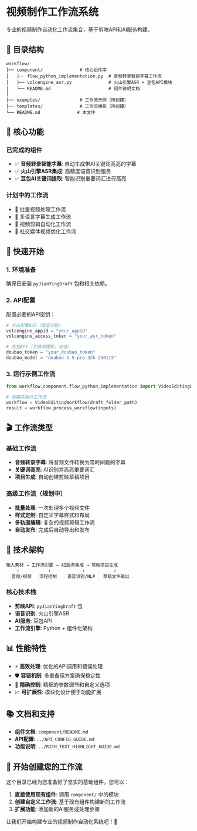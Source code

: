 # 视频制作工作流系统

专业的视频制作自动化工作流集合，基于剪映API和AI服务构建。

## 📁 目录结构

```
workflow/
├── component/              # 核心组件库
│   ├── flow_python_implementation.py  # 音频转录智能字幕工作流
│   ├── volcengine_asr.py              # 火山引擎ASR + 豆包API模块
│   └── README.md                      # 组件说明文档
│
├── examples/               # 工作流示例（待创建）
├── templates/              # 工作流模板（待创建）
└── README.md              # 本文件
```

## 🎯 核心功能

### 已完成的组件
- ✅ **音频转录智能字幕**: 自动生成带AI关键词高亮的字幕
- ✅ **火山引擎ASR集成**: 高精度语音识别服务
- ✅ **豆包AI关键词提取**: 智能识别重要词汇进行高亮

### 计划中的工作流
- 🔄 批量视频处理工作流
- 🔄 多语言字幕生成工作流
- 🔄 视频剪辑自动化工作流
- 🔄 社交媒体视频优化工作流

## 🚀 快速开始

### 1. 环境准备
确保已安装 `pyJianYingDraft` 包和相关依赖。

### 2. API配置
配置必要的API密钥：
```python
# 火山引擎ASR（语音识别）
volcengine_appid = "your_appid"
volcengine_access_token = "your_asr_token"

# 豆包API（关键词提取，可选）
doubao_token = "your_doubao_token"
doubao_model = "doubao-1-5-pro-32k-250115"
```

### 3. 运行示例工作流
```python
from workflow.component.flow_python_implementation import VideoEditingWorkflow

# 创建并执行工作流
workflow = VideoEditingWorkflow(draft_folder_path)
result = workflow.process_workflow(inputs)
```

## 🎬 工作流类型

### 基础工作流
- **音频转录字幕**: 将音频文件转换为带时间戳的字幕
- **关键词高亮**: AI识别并高亮重要词汇
- **项目生成**: 自动创建剪映草稿项目

### 高级工作流（规划中）
- **批量处理**: 一次处理多个视频文件
- **样式定制**: 自定义字幕样式和布局
- **多轨道编辑**: 复杂的视频剪辑工作流
- **自动发布**: 完成后自动导出和发布

## 🔧 技术架构

```
输入素材 → 工作流引擎 → AI服务集成 → 剪映项目生成
    ↓           ↓            ↓           ↓
  音频/视频   流程控制    语音识别/NLP   草稿文件输出
```

### 核心技术栈
- **剪映API**: `pyJianYingDraft` 包
- **语音识别**: 火山引擎ASR
- **AI服务**: 豆包API
- **工作流引擎**: Python + 组件化架构

## 📊 性能特性

- ⚡ **高效处理**: 优化的API调用和错误处理
- 🛡️ **容错机制**: 多重备用方案确保稳定性
- 🎯 **精确控制**: 精细的参数调节和自定义选项
- 📈 **可扩展性**: 模块化设计便于功能扩展

## 📚 文档和支持

- **组件文档**: `component/README.md`
- **API配置**: `../API_CONFIG_GUIDE.md`
- **功能说明**: `../RICH_TEXT_HIGHLIGHT_GUIDE.md`

## 🎉 开始创建您的工作流

这个目录已经为您准备好了坚实的基础组件。您可以：

1. **直接使用现有组件**: 调用 `component/` 中的模块
2. **创建自定义工作流**: 基于现有组件构建新的工作流
3. **扩展功能**: 添加新的AI服务或处理步骤

让我们开始构建专业的视频制作自动化系统吧！🚀


